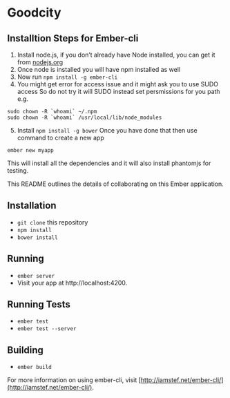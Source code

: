 # Goodcity
## Installtion Steps for Ember-cli
1. Install node.js, if you don’t already have Node installed, you can get it from <a href="http://nodejs.org/">nodejs.org </a>
2. Once node is installed you will have npm installed as well
3. Now run `npm install -g ember-cli`
4. You might get error for access issue and it might ask you to use SUDO access
So do not try it will SUDO instead set persmissions for you path
e.g.
```
sudo chown -R `whoami` ~/.npm
sudo chown -R `whoami` /usr/local/lib/node_modules
```
5. Install `npm install -g bower`
Once you have done that then use command to create a new app
```
ember new myapp
```
This will install all the dependencies and it will also install phantomjs for testing.

This README outlines the details of collaborating on this Ember application.

## Installation

* `git clone` this repository
* `npm install`
* `bower install`

## Running

* `ember server`
* Visit your app at http://localhost:4200.

## Running Tests

* `ember test`
* `ember test --server`

## Building

* `ember build`

For more information on using ember-cli, visit [http://iamstef.net/ember-cli/](http://iamstef.net/ember-cli/).
